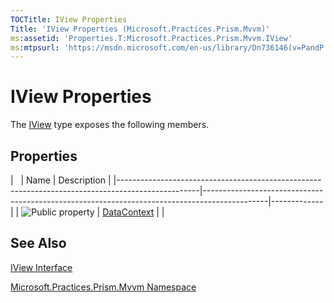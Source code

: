 ```yaml
---
TOCTitle: IView Properties
Title: 'IView Properties (Microsoft.Practices.Prism.Mvvm)'
ms:assetid: 'Properties.T:Microsoft.Practices.Prism.Mvvm.IView'
ms:mtpsurl: 'https://msdn.microsoft.com/en-us/library/Dn736146(v=PandP.50)'
---
```



# IView Properties

The [IView](https://msdn.microsoft.com/library/microsoft.practices.prism.mvvm.iview) type exposes the following members.

## Properties

<span id="propertyTableToggle"></span>
|                                                                                                  | Name                                                                                         | Description |
|--------------------------------------------------------------------------------------------------|----------------------------------------------------------------------------------------------|-------------|
| ![](https://msdn.microsoft.com/en-us/Dn736146.pubproperty(en-us,PandP.50).gif "Public property") | [DataContext](https://msdn.microsoft.com/library/microsoft.practices.prism.mvvm.iview.datacontext) |             |

## See Also

[IView Interface](https://msdn.microsoft.com/library/microsoft.practices.prism.mvvm.iview)

[Microsoft.Practices.Prism.Mvvm Namespace](https://msdn.microsoft.com/library/microsoft.practices.prism.mvvm)
